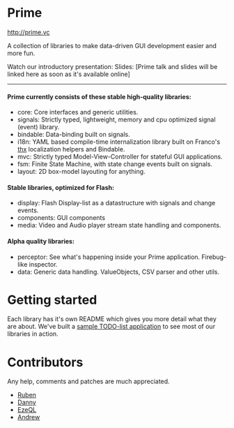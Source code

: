 # Prime

http://prime.vc

A collection of libraries to make data-driven GUI development easier and more fun.

Watch our introductory presentation:
Slides:
[Prime talk and slides will be linked here as soon as it's available online]

***

#### Prime currently consists of these stable high-quality libraries:

* core:      Core interfaces and generic utilities.
* signals:   Strictly typed, lightweight, memory and cpu optimized signal (event) library.
* bindable:  Data-binding built on signals.
* i18n:      YAML based compile-time internalization library built on Franco's [thx](http://github.com/fponticello/thx) localization helpers and Bindable.
* mvc:       Strictly typed Model-View-Controller for stateful GUI applications.
* fsm:       Finite State Machine, with state change events built on signals.
* layout:    2D box-model layouting for anything.


#### Stable libraries, optimized for Flash:

* display:    Flash Display-list as a datastructure with signals and change events.
* components: GUI components
* media:      Video and Audio player stream state handling and components.


#### Alpha quality libraries:

* perceptor: See what's happening inside your Prime application. Firebug-like inspector.
* data:      Generic data handling. ValueObjects, CSV parser and other utils.


# Getting started

Each library has it's own README which gives you more detail what they are about.
We've built a [sample TODO-list application](http://github.com/touch/Prime-Todo) to see most of our libraries in action.


# Contributors

Any help, comments and patches are much appreciated.


* [Ruben](https://github.com/freakinruben)
* [Danny](https://github.com/vizanto)
* [EzeQL](https://github.com/ezeql)
* [Andrew](https://github.com/apahuru)
